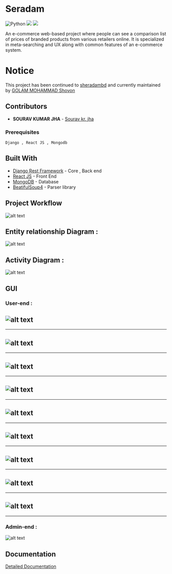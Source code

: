 # Seradam
![Python](https://img.shields.io/badge/python-3670A0?style=for-the-badge&logo=python&logoColor=ffdd54) ![](https://img.shields.io/badge/Django-092E20?style=for-the-badge&logo=django&logoColor=white) ![](https://img.shields.io/badge/React-20232A?style=for-the-badge&logo=react&logoColor=61DAFB)

An e-commerce web-based project where people can see a comparison list of prices of branded products from various retailers online. 
It is specialized in meta-searching and UX along with common features of an e-commerce system.

# Notice 
This project has been continued to [sheradambd](http://www.sheradambd.com/) and currently maintained by [GOLAM MOHAMMAD Shovon](https://github.com/golam-shovon)

## Contributors
* **SOURAV KUMAR JHA**   - [Sourav kr. jha](https://github.com/jishnusaha)
                           [](https://github.com/NazmulAiub18)
                           [](https://github.com/ahmedshahriar)

### Prerequisites

```
Django , React JS , Mongodb
```
## Built With

* [Django Rest Framework](https://www.django-rest-framework.org/) - Core , Back end
* [React JS](https://reactjs.org/) - Front End
* [MongoDB](https://www.mongodb.com/) - Database
* [BeatifulSoup4](https://pypi.org/project/beautifulsoup4/) - Parser library

## Project Workflow

![alt text](https://github.com/ahmedshahriar/Seradam/blob/master/ss/Resources/workflow.png "Workflow")

## Entity relationship Diagram :
![alt text](https://github.com/ahmedshahriar/Seradam/blob/master/ss/Resources/er_diagram.png "ER Diagram")

## Activity Diagram :
![alt text](https://github.com/ahmedshahriar/Seradam/blob/master/ss/Resources/notification_flow.png "Notification flow activity")

## GUI
### User-end :
![alt text](https://github.com/ahmedshahriar/Seradam/blob/master/ss/1.png "Landing Page") 
 ---  
 ---
![alt text](https://github.com/ahmedshahriar/Seradam/blob/master/ss/2.png "Search result Page")
 ---
 ---
![alt text](https://github.com/ahmedshahriar/Seradam/blob/master/ss/7.png "Sign up pop-up")
 ---  
 ---
![alt text](https://github.com/ahmedshahriar/Seradam/blob/master/ss/8.png "Sign in pop-up")
 ---  
 ---
![alt text](https://github.com/ahmedshahriar/Seradam/blob/master/ss/9.png "Info section")
 ---  
 ---
![alt text](https://github.com/ahmedshahriar/Seradam/blob/master/ss/10.png "More photos section")
 ---  
 ---
 ![alt text](https://github.com/ahmedshahriar/Seradam/blob/master/ss/11.png "Deals section")
---  
 ---
 ![alt text](https://github.com/ahmedshahriar/Seradam/blob/master/ss/14.png "Wishlist UI")
 ---  
 ---
 
![alt text](https://github.com/ahmedshahriar/Seradam/blob/master/ss/15.png "Notification")
---  
 ---
 
### Admin-end :
![alt text](https://github.com/ahmedshahriar/Seradam/blob/master/ss/admin/1.png "Admin Panel")

## Documentation
[Detailed Documentation](https://github.com/ahmedshahriar/Seradam/blob/master/SERADAM_DOC.pdf "Serdam Doc")
